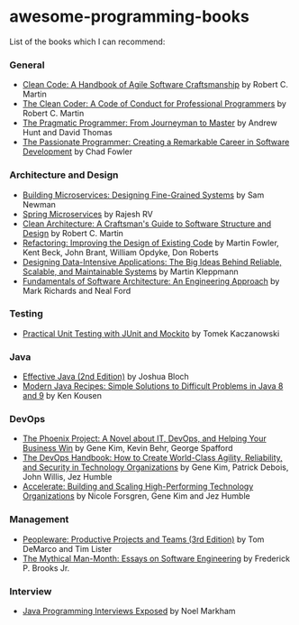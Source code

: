 # awesome-programming-books

List of the books which I can recommend:
 ### General
  * [Clean Code: A Handbook of Agile Software Craftsmanship](https://www.amazon.ca/Clean-Code-Handbook-Software-Craftsmanship/dp/0132350882/ref=pd_lpo_sbs_14_t_0?_encoding=UTF8&psc=1&refRID=C6S7QA9Z4D83YT3Y83F1) by Robert C. Martin
  * [The Clean Coder: A Code of Conduct for Professional Programmers](https://www.amazon.ca/Clean-Coder-Conduct-Professional-Programmers/dp/0137081073) by Robert C. Martin
  * [The Pragmatic Programmer: From Journeyman to Master](https://www.amazon.ca/Pragmatic-Programmer-Journeyman-Master/dp/020161622X/ref=sr_1_1?ie=UTF8&qid=1530837095&sr=8-1&keywords=the+pragmatic+programmer) by Andrew Hunt and David Thomas
  * [The Passionate Programmer: Creating a Remarkable Career in Software Development](https://www.amazon.ca/Passionate-Programmer-Creating-Remarkable-Development/dp/1934356344/ref=sr_1_cc_1?s=aps&ie=UTF8&qid=1536151345&sr=1-1-catcorr&keywords=The+Passionate+Programmer) by Chad Fowler
 
 ### Architecture and Design  
  * [Building Microservices: Designing Fine-Grained Systems](https://www.amazon.ca/Building-Microservices-Designing-Fine-Grained-Systems-ebook/dp/B00T3N7XB4) by Sam Newman
  * [Spring Microservices](https://www.amazon.ca/Spring-Microservices-Rajesh-RV/dp/1786466686) by Rajesh RV
  * [Clean Architecture: A Craftsman's Guide to Software Structure and Design](https://www.amazon.ca/Clean-Architecture-Craftsmans-Software-Structure/dp/0134494164) by Robert C. Martin
  * [Refactoring: Improving the Design of Existing Code](https://www.amazon.ca/Refactoring-Improving-Design-Existing-Code/dp/0201485672) by Martin Fowler, Kent Beck, John Brant, William Opdyke, Don Roberts
  * [Designing Data-Intensive Applications: The Big Ideas Behind Reliable, Scalable, and Maintainable Systems](https://www.amazon.ca/Designing-Data-Intensive-Applications-Reliable-Maintainable/dp/1449373321/ref=asc_df_1449373321/?tag=googleshopc0c-20&linkCode=df0&hvadid=293033033224&hvpos=1o1&hvnetw=g&hvrand=10982319922371239272&hvpone=&hvptwo=&hvqmt=&hvdev=c&hvdvcmdl=&hvlocint=&hvlocphy=9060193&hvtargid=pla-432535594773&psc=1) by Martin Kleppmann
  * [Fundamentals of Software Architecture: An Engineering Approach](https://www.amazon.ca/gp/product/1492043451/ref=x_gr_w_bb_sin?ie=UTF8&tag=x_gr_w_bb_sin_ca-20&linkCode=as2&camp=15121&creative=330641) by Mark Richards and Neal Ford
 
 ### Testing
  * [Practical Unit Testing with JUnit and Mockito](https://www.amazon.ca/Practical-Unit-Testing-JUnit-Mockito/dp/8393489393) by Tomek Kaczanowski
 
 ### Java
  * [Effective Java (2nd Edition)](https://www.amazon.ca/Effective-Java-2nd-Joshua-Bloch/dp/0321356683) by Joshua Bloch
  * [Modern Java Recipes: Simple Solutions to Difficult Problems in Java 8 and 9](https://www.amazon.ca/Modern-Java-Recipes-Solutions-Difficult/dp/149197317X) by Ken Kousen
    
 ### DevOps
  * [The Phoenix Project: A Novel about IT, DevOps, and Helping Your Business Win](https://www.amazon.ca/Phoenix-Project-DevOps-Helping-Business/dp/0988262509) by Gene Kim, Kevin Behr, George Spafford
  * [The DevOps Handbook: How to Create World-Class Agility, Reliability, and Security in Technology Organizations](https://www.amazon.ca/DevOps-Handbook-World-Class-Reliability-Organizations/dp/1942788002/) by Gene Kim, Patrick Debois, John Willis, Jez Humble
  * [Accelerate: Building and Scaling High-Performing Technology Organizations](https://www.amazon.ca/gp/product/1942788339/ref=x_gr_w_bb_sin?ie=UTF8&tag=x_gr_w_bb_sin_ca-20&linkCode=as2&camp=15121&creative=330641) by Nicole Forsgren, Gene Kim and Jez Humble
 
 
 ### Management   
  * [Peopleware: Productive Projects and Teams (3rd Edition)](https://www.amazon.ca/Peopleware-Productive-Projects-Teams-3rd/dp/0321934113) by Tom DeMarco and Tim Lister
  * [The Mythical Man-Month: Essays on Software Engineering](https://www.amazon.ca/Mythical-Man-Month-Software-Engineering-Anniversary/dp/0201835959) by Frederick P. Brooks Jr.
 
 ### Interview
 * [Java Programming Interviews Exposed](https://www.amazon.ca/Java-Programming-Interviews-Exposed-Markham/dp/1118722868) by Noel Markham
 
